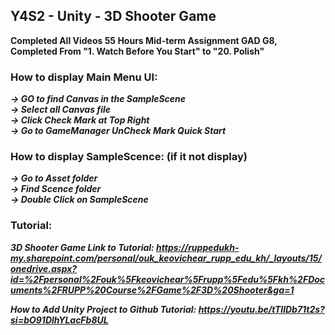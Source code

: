 ## Y4S2 - Unity - 3D Shooter Game

**Completed All Videos 55 Hours Mid-term Assignment GAD G8, 
<br /> Completed From "1. Watch Before You Start" to "20. Polish"**

### How to display Main Menu UI: 
***-> GO to find Canvas in the SampleScene
<br /> -> Select all Canvas file
<br /> -> Click Check Mark at Top Right
<br /> -> Go to GameManager UnCheck Mark Quick Start***

### How to display SampleScence: (if it not display)
***-> Go to Asset folder
<br /> -> Find Scence folder
<br /> -> Double Click on SampleScene***


### Tutorial:
***3D Shooter Game Link to Tutorial: https://ruppedukh-my.sharepoint.com/personal/ouk_keovichear_rupp_edu_kh/_layouts/15/onedrive.aspx?id=%2Fpersonal%2Fouk%5Fkeovichear%5Frupp%5Fedu%5Fkh%2FDocuments%2FRUPP%20Course%2FGame%2F3D%20Shooter&ga=1***

***How to Add Unity Project to Github Tutorial: https://youtu.be/tTIlDb71t2s?si=bO91DlhYLacFb8UL***
